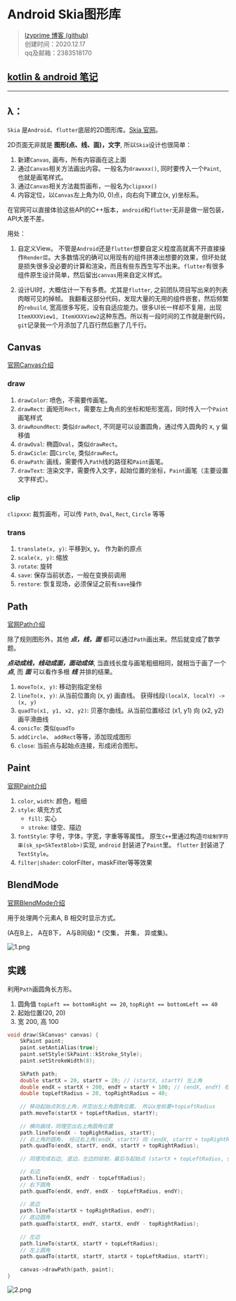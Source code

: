 # Android Skia图形库

> [lzyprime 博客 (github)](https://lzyprime.github.io)   
> 创建时间：2020.12.17  
> qq及邮箱：2383518170  

## [kotlin & android 笔记](https://lzyprime.github.io/kotlin_android/kotlin_android)

---

## λ：

`Skia` 是`Android`、`flutter`底层的2D图形库。[Skia 官网](https://skia.org/index_zh)。

2D页面无非就是 **图形(点、线、面)，文字**, 所以`Skia`设计也很简单：

1. 新建`Canvas`, 画布，所有内容画在这上面
2. 通过`Canvas`相关方法画出内容。一般名为`drawxxx()`, 同时要传入一个`Paint`, 也就是画笔样式。
3. 通过`Canvas`相关方法裁剪画布，一般名为`clipxxx()`
4. 内容定位，以`Canvas`左上角为(0, 0)点，向右向下建立(x, y)坐标系。

在官网可以直接体验这些API的C++版本，`android`和`flutter`无非是做一层包装，API大差不差。

用处：

1. 自定义View。 不管是`Android`还是`flutter`想要自定义程度高就离不开直接操作`Render层`。大多数情况的确可以用现有的组件拼凑出想要的效果，但坏处就是损失很多没必要的计算和渲染，而且有些东西生写不出来。`flutter`有很多组件原生设计简单，然后留出`canvas`用来自定义样式。

2. 设计UI时，大概估计一下有多费。尤其是`flutter`, 之前团队项目写出来的列表肉眼可见的掉帧。 我翻看这部分代码，发现大量的无用的组件嵌套，然后频繁的`rebuild`, 宽高很多写死，没有自适应能力。很多UI长一样却不复用，出现`ItemXXXView1, ItemXXXView2`这种东西。所以有一段时间的工作就是删代码，`git`记录我一个月添加了几百行然后删了几千行。

## Canvas

[官网Canvas介绍](https://skia.org/user/api/skcanvas_overview)

### draw
1. `drawColor`: 喷色，不需要传画笔。
2. `drawRect`: 画矩形`Rect`，需要左上角点的坐标和矩形宽高，同时传入一个`Paint`画笔样式
3. `drawRoundRect`: 类似`drawRect`, 不同是可以设置圆角，通过传入圆角的 x, y 偏移值
4. `drawOval`: 椭圆`Oval`，类似`drawRect`。
5. `drawCicle`: 圆`Circle`, 类似`drawRect`。
6. `drawPath`: 画线，需要传入`Path`线的路径和`Paint`画笔。
7. `drawText`: 渲染文字，需要传入文字，起始位置的坐标，`Paint`画笔（主要设置文字样式）。

### clip

`clipxxx`: 裁剪画布，可以传 `Path`, `Oval`, `Rect`, `Circle` 等等

### trans
1. `translate(x, y)`: 平移到x, y。 作为新的原点
2. `scale(x, y)`: 缩放
3. `rotate`: 旋转
4. `save`: 保存当前状态，一般在变换前调用
5. `restore`: 恢复现场，必须保证之前有`save`操作

## Path

[官网Path介绍](https://skia.org/user/api/SkPath_Overview)

除了规则图形外，其他 ***点，线，面*** 都可以通过`Path`画出来。然后就变成了数学题。

***点动成线，线动成面，面动成体***, 当直线长度与画笔粗细相同，就相当于画了一个 ***点***, 而 ***面*** 可以看作多根 ***线*** 并排的结果。

1. `moveTo(x, y)`: 移动到指定坐标
2. `lineTo(x, y)`: 从当前位置向 (x, y) 画直线。 获得线段`(localX, localY) -> (x, y)`
3. `quadTo(x1, y1, x2, y2)`: 贝塞尔曲线。从当前位置经过 (x1, y1) 向 (x2, y2) 画平滑曲线
4. `conicTo`: 类似`quadTo`
5. `addCircle`、 `addRect`等等，添加现成图形
6. `close`: 当前点与起始点连接，形成闭合图形。

## Paint

[官网Paint介绍](https://skia.org/user/api/skpaint_overview)

1. `color`, `width`: 颜色，粗细
2. `style`: 填充方式
    - `fill`: 实心
    - `stroke`: 镂空、描边
3. `fontStyle`: 字号，字体，字宽，字重等等属性。 原生`C++`里通过构造`可绘制字符串(sk_sp<SkTextBlob>)`实现, `android` 封装进了`Paint`里。 `flutter` 封装进了 `TextStyle`。
4. `filter|shader`: colorFilter，maskFilter等等效果

## BlendMode

[官网BlendMode介绍](https://skia.org/user/api/SkBlendMode_Overview)

用于处理两个元素A, B 相交时显示方式。

(A在B上， A在B下， A与B同级) * (交集， 并集， 异或集)。

![1.png](android_skia/1.png)

## 实践

利用`Path`画圆角长方形。

1. 圆角值 `topLeft == bottomRight == 20`, `topRight == bottomLeft == 40`
2. 起始位置(20, 20)
3. 宽 200, 高 100

```c++
void draw(SkCanvas* canvas) {
    SkPaint paint;
    paint.setAntiAlias(true);
    paint.setStyle(SkPaint::kStroke_Style);
    paint.setStrokeWidth(8);
  
    SkPath path;
  	double startX = 20, startY = 20; // (startX, startY) 左上角
  	double endX = startX + 200, endY = startY + 100; // (endX, endY) 右下角
  	double topLeftRadius = 20, topRightRadius = 40;
    
    // 移动起始点到左上角，并空出左上角圆角位置。 所以x坐标要+topLeftRadius
  	path.moveTo(startX + topLeftRadius, startY);
    
    // 横向画线，同理空出右上角圆角位置
  	path.lineTo(endX - topRightRadius, startY);
    // 右上角的圆角， 经过右上角(endX, startY) 向 (endX, startY + topRightRadius) 画曲线
  	path.quadTo(endX, startY, endX, startY + topRightRadius);
  
    // 同理完成右边, 底边，左边的绘制，最后与起始点 (startX + topLeftRadius, startY) 闭合

    // 右边
  	path.lineTo(endX, endY - topLeftRadius);
    // 右下圆角
  	path.quadTo(endX, endY, endX - topLeftRadius, endY);
  
    // 底边
  	path.lineTo(startX + topRightRadius, endY);
    // 底边圆角
  	path.quadTo(startX, endY, startX, endY - topRightRadius);
    
    // 左边
  	path.lineTo(startX, startY + topLeftRadius);
    // 左上圆角
  	path.quadTo(startX, startY, startX + topLeftRadius, startY);
  
    canvas->drawPath(path, paint);
}
```

![2.png](android_skia/2.png)